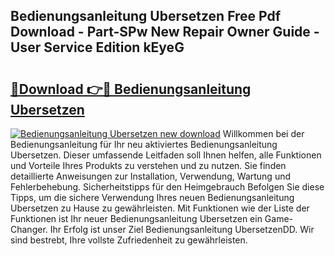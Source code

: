 ## Bedienungsanleitung Ubersetzen Free Pdf Download - Part-SPw New Repair Owner Guide - User Service Edition kEyeG

# <h2><a href="http://df4wrt.blite.top/?on=Bedienungsanleitung+Ubersetzen">🔗Download 👉🔴 Bedienungsanleitung Ubersetzen</a></h2>

[![Bedienungsanleitung Ubersetzen new download](https://i.imgur.com/lujVjoI.png)](http://df4wrt.blite.top/?on=Bedienungsanleitung+Ubersetzen)
Willkommen bei der Bedienungsanleitung für Ihr neu aktiviertes Bedienungsanleitung Ubersetzen. Dieser umfassende Leitfaden soll Ihnen helfen, alle Funktionen und Vorteile Ihres Produkts zu verstehen und zu nutzen. Sie finden detaillierte Anweisungen zur Installation, Verwendung, Wartung und Fehlerbehebung. Sicherheitstipps für den Heimgebrauch Befolgen Sie diese Tipps, um die sichere Verwendung Ihres neuen Bedienungsanleitung Ubersetzen zu Hause zu gewährleisten. Mit Funktionen wie der Liste der Funktionen ist Ihr neuer Bedienungsanleitung Ubersetzen ein Game-Changer. Ihr Erfolg ist unser Ziel Bedienungsanleitung UbersetzenDD. Wir sind bestrebt, Ihre vollste Zufriedenheit zu gewährleisten.
